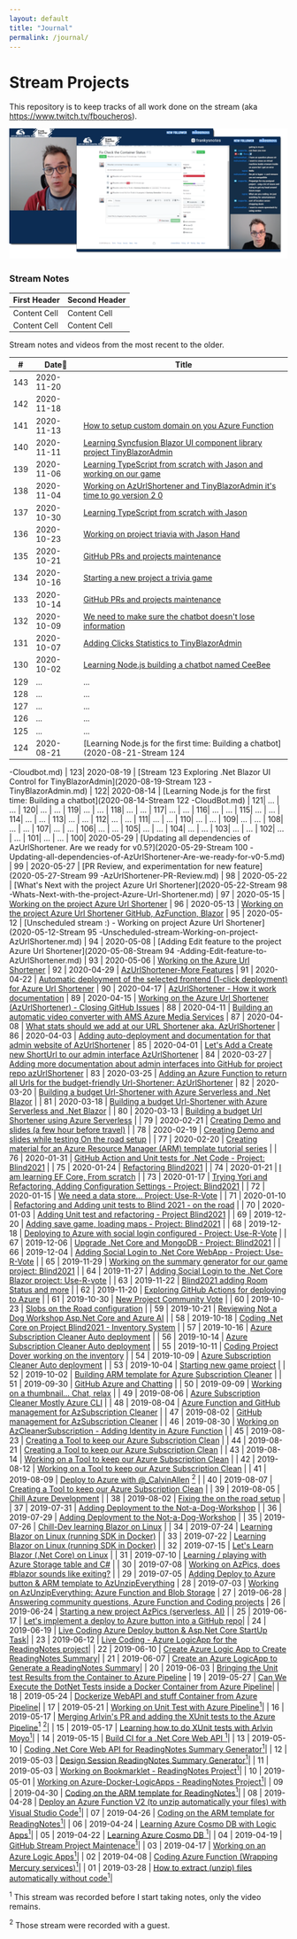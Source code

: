 ```yaml
---
layout: default
title: "Journal"
permalink: /journal/
---
```


# Stream Projects

This repository is to keep tracks of all work done on the stream (aka https://www.twitch.tv/fboucheros).

![Stream_Screenshots][Stream_Screenshots]

### Stream Notes

| First Header  | Second Header |
| ------------- | ------------- |
| Content Cell  | Content Cell  |
| Content Cell  | Content Cell  |

Stream notes and videos from the most recent to the older.

| # |    Date🔼   |  Title                                                       | 
|----|------------|---------------------------------------------------------------|
| 143| 2020-11-20 |  []()
| 142| 2020-11-18 |  []()
| 141| 2020-11-13 |  [How to setup custom domain on you Azure Function](https://www.youtube.com/watch?v=4MMd5F3BjAY)
| 140| 2020-11-11 |  [Learning Syncfusion Blazor UI component library project TinyBlazorAdmin](https://www.youtube.com/watch?v=-yUFifbA9Lc)
| 139| 2020-11-06 |  [Learning TypeScript from scratch with Jason and working on our game](https://www.youtube.com/watch?v=GXZ7gB15V6w)
| 138| 2020-11-04 |  [Working on AzUrlShortener and TinyBlazorAdmin it's time to go version 2 0](https://www.youtube.com/watch?v=R2h7nacg6SU)
| 137| 2020-10-30 |  [Learning TypeScript from scratch with Jason](https://www.youtube.com/watch?v=ZbuvdEoB88I)
| 136| 2020-10-23 |  [Working on project triavia with Jason Hand](https://www.youtube.com/watch?v=hlh69jo4gH0)
| 135| 2020-10-21 |  [GitHub PRs and projects maintenance](https://www.youtube.com/watch?v=oztwgQ2db08)
| 134| 2020-10-16 |  [Starting a new project a trivia game](https://www.youtube.com/watch?v=oAqaRsH2UFU)
| 133| 2020-10-14 |  [GitHub PRs and projects maintenance](https://www.youtube.com/watch?v=cAJqJKiAFv4)
| 132| 2020-10-09 |  [We need to make sure the chatbot doesn't lose information](https://www.youtube.com/watch?v=3KOJxXlmhFc)
| 131| 2020-10-07 |  [Adding Clicks Statistics to TinyBlazorAdmin](https://www.youtube.com/watch?v=4OfwrUV1jmk)
| 130| 2020-10-02 |  [Learning Node.js building a chatbot named CeeBee](https://www.youtube.com/watch?v=HHF6pcENo7I)
| 129|   ...      |  ...
| 128|   ...      |  ...
| 127|   ...      |  ...
| 126|   ...      |  ...
| 125|   ...      |  ...
| 124| 2020-08-21 |  [Learning Node.js for the first time: Building a chatbot](2020-08-21-Stream 124
-Cloudbot.md)
| 123| 2020-08-19 |  [Stream 123
 Exploring .Net Blazor UI Control for TinyBlazorAdmin](2020-08-19-Stream 123
-TinyBlazorAdmin.md)
| 122| 2020-08-14 |  [Learning Node.js for the first time: Building a chatbot](2020-08-14-Stream 122
-CloudBot.md)
| 121|   ...      |  ...
| 120|   ...      |  ...
| 119|   ...      |  ...
| 118|   ...      |  ...
| 117|   ...      |  ...
| 116|   ...      |  ...
| 115|   ...      |  ...
| 114|   ...      |  ...
| 113|   ...      |  ...
| 112|   ...      |  ...
| 111|   ...      |  ...
| 110|   ...      |  ...
| 109|   ...      |  ...
| 108|   ...      |  ...
| 107|   ...      |  ...
| 106|   ...      |  ...
| 105|   ...      |  ...
| 104|   ...      |  ...
| 103|   ...      |  ...
| 102|   ...      |  ...
| 101|   ...      |  ...
| 100| 2020-05-29 | [Updating all dependencies of AzUrlShortener. Are we ready for v0.5?](2020-05-29-Stream 100
-Updating-all-dependencies-of-AzUrlShortener-Are-we-ready-for-v0-5.md)
| 99 | 2020-05-27 | [PR Review, and experimentation for new feature](2020-05-27-Stream 99
-AzUrlShortener-PR-Review.md)
| 98 | 2020-05-22 | [What's Next with the project Azure Url Shortener](2020-05-22-Stream 98
-Whats-Next-with-the-project-Azure-Url-Shortener.md)
| 97 | 2020-05-15 | [Working on the project Azure Url Shortener](2020-05-15-Stream%2097-Working-on-the-project-Azure-Url-Shortener.md)
| 96 | 2020-05-13 | [Working on the project Azure Url Shortener GitHub, AzFunction, Blazor](2020-05-13-Stream-96-Working-on-the-project-Azure-Url-Shortener-GitHub-AzFunction-Blazor.md)
| 95 | 2020-05-12 | [Unscheduled stream :) - Working on project Azure Url Shortener](2020-05-12-Stream 95
-Unscheduled-stream-Working-on-project-AzUrlShortener.md)
| 94 | 2020-05-08 | [Adding Edit feature to the project Azure Url Shortener](2020-05-08-Stream 94
-Adding-Edit-feature-to-AzUrlShortener.md)
| 93 | 2020-05-06 | [Working on the Azure Url Shortener](2020-05-06-Stream-93-Working-on-the-Azure-Url-Shortener.md)
| 92 | 2020-04-29 | [AzUrlShortener-More Features](2020-04-29-Stream-92-AzUrlShortener-More-Features.md)
| 91 | 2020-04-22 | [Automatic deployment of the selected frontend (1-click deployment) for Azure Url Shortener](2020-04-22-Stream-91-AzUrlShortener-1-click-to-deploy-everything.md)
| 90 | 2020-04-17 | [AzUrlShortener - How it work documentation](2020-04-17-Stream-90-AzUrlShortener-1-click-to-deploy-everything.md)
| 89 | 2020-04-15 | [Working on the Azure Url Shortener (AzUrlShortener) - Closing GitHub Issues](2020-04-15_Working-on-AzUrlShortener-Closing-GitHub-Issues.md)
| 88 | 2020-04-11 | [Building an automatic video converter with AMS Azure Media Services](2020-04-11_Stream-88_Building-automatic-video-converterwith-Azure-Media-Services.md)
| 87 | 2020-04-08 | [What stats should we add at our URL Shortener aka. AzUrlShortener](2020-04-08_Stream-87_Adding-Stats-to-AzUrlShortener.md)
| 86 | 2020-04-03 | [Adding auto-deployment and documentation for that admin website of AzUrlShortener](2020-04-03_Stream-86_%20Adding-auto-deployment-docs-for%20that-adminwebsite-AzUrlShortener.md)
| 85 | 2020-04-01 | [Let's Add a Create new ShortUrl to our admin interface AzUrlShortener](2020-04-01-Adding-a-Create-new-ShortUrl-to-our-admin-interface-AzUrlShortener.md)
| 84 | 2020-03-27 | [Adding more documentation about admin interfaces into GitHub for project repo azUrlShortener](2020-03-25-Building-admin-webpage-AzUrlShortener.md)
| 83 | 2020-03-25 | [Adding an Azure Function to return all Urls for the budget-friendly Url-Shortener: AzUrlShortener](2020-03-27-Building-admin-webpage-AzUrlShortener.md)
| 82 | 2020-03-20 | [Building a budget Url-Shortener with Azure Serverless and .Net Blazor](2020-03-20-Building-budget-Url-Shortener-Azure-Serverless-and-blazor.md) |
| 81 | 2020-03-18 | [Building a budget Url-Shortener with Azure Serverless and .Net Blazor](2020-03-18-Building-budget-Url-Shortener-Azure-Serverless-and-blazor.md) |
| 80 | 2020-03-13 | [Building a budget Url Shortener using Azure Serverless](2020-03-13-Building-budget-Url-Shortener-using-Azure-Serverless.md) |
| 79 | 2020-02-21 | [Creating Demo and slides (a few hour before travel)](2020-02-21-Creating-Demo-and-slides.md) |
| 78 | 2020-02-19 | [Creating Demo and slides while testing On the road setup](2020-02-19-Creating-Demo-and-slides-while-testing-On-the-road-setup.md) |
| 77 | 2020-02-20 | [Creating material for an Azure Resource Manager (ARM) template tutorial series](2020-02-14-Creating-material-for-ARM-template-tutorial-series.md) |
| 76 | 2020-01-31 | [GitHub Action and Unit tests for .Net Code - Project: Blind2021](2020-01-31-GitHub-Action-and-Unit-tests-for-dotnetcore.md) |
| 75 | 2020-01-24 | [Refactoring Blind2021](2020-01-24-Refactoring-Blind2021.md) |
| 74 | 2020-01-21 | [I am learning EF Core, From scratch](2020-01-21-I-am-learning-EF-Core.md) |
| 73 | 2020-01-17 | [Trying Yori and Refactoring, Adding Configuration Settings - Project: Blind2021](2020-01-17-Refactoring-Adding-Configuration-Settings.md) |
| 72 | 2020-01-15 | [We need a data store... Project: Use-R-Vote](2020-01-15-We-need-a-data-store-Use-R-Vote.md) |
| 71 | 2020-01-10 | [Refactoring and Adding unit tests to Blind 2021 - on the road](2020-01-10-Refactoring-ontheroad.md) |
| 70 | 2020-01-03 | [Adding Unit test and refactoring - Project Blind2021](2020-01-03-Adding-xUnit-and-refactoring.md) |
| 69 | 2019-12-20 | [Adding save game, loading maps - Project: Blind2021](2019-12-20-Blind2021-save-game-loading-maps.md) |
| 68 | 2019-12-18 | [Deploying to Azure with social login configured - Project: Use-R-Vote](2019-12-18-Deploying-to-Azure-a-website-with-social-login-configured-from-GitHub-Use-R-Vote.md) |
| 67 | 2019-12-06 | [Upgrade .Net Core and MongoDB - Project: Blind2021](2019-12-06-Blind2021-Upgrade-and-MongoDB.md) |
| 66 | 2019-12-04 | [Adding Social Login to .Net Core WebApp - Project: Use-R-Vote](2019-12-04-Use-R-Vote-Adding-Social-Login.md) |
| 65 | 2019-11-29 | [Working on the summary generator for our game project: Blind2021](2019-11-29-Blind2021-Game-Session-summary-generator.md) |
| 64 | 2019-11-27 | [Adding Social Login to the .Net Core Blazor project: Use-R-vote](2019-11-27-Adding-Social-Login-to-project-Use-r-vote.md) |
| 63 | 2019-11-22 | [Blind2021 adding Room Status and more](2019-11-22-Blind2020-Database-or-Room-Status.md) |
| 62 | 2019-11-20 | [Exploring GitHub Actions for deploying to Azure](2019-11-20-Exploring-GitHub-Actions-for-Azure.md) |
| 61 | 2019-10-30 | [New Project Community Vote](2019-10-30-New-Project-Community-Vote.md) |
| 60 | 2019-10-23 | [Slobs on the Road configuration](2019-10-23-Slobs-on-the-road.md) |
| 59 | 2019-10-21 | [Reviewing Not a Dog Workshop Asp.Net Core and Azure AI](2019-10-21-Reviewing-Not-a-Dog-Workshop-AspNetCore-and-Azure-AI.md) |
| 58 | 2019-10-18 | [Coding .Net Core on Project Blind2021 - Inventory System](2019-10-18-Project-Blind2021-Inventory.md) |
| 57 | 2019-10-16 | [Azure Subscription Cleaner Auto deployment](2019-10-16-Azure%20Subscription-Cleaner-Auto-deployment.md) |
| 56 | 2019-10-14 | [Azure Subscription Cleaner Auto deployment](2019-10-14-Azure%20Subscription-Cleaner-Auto-deployment.md) |
| 55 | 2019-10-11 | [Coding Project Dover working on the inventory](2019-10-11-Coding-Project-Dover.md) |
| 54 | 2019-10-09 | [Azure Subscription Cleaner Auto deployment](2019-10-09-AzSubcriptionCleaner-deployment.md) |
| 53 | 2019-10-04 | [Starting new game project](2019-10-04-starting-new-game-project.md) |
| 52 | 2019-10-02 | [Building ARM template for Azure Subscription Cleaner](2019-10-02-Building-ARM-for-AzSubscriptionCleaner.md) |
| 51 | 2019-09-30 | [GitHub Azure and Chatting](2019-09-30-github-azure-chatting.md) |
| 50 | 2019-09-09 | [Working on a thumbnail... Chat, relax](2019-09-09-Working-on-a-thumbnail-chat-relax.md) |
| 49 | 2019-08-06 | [Azure Subscription Cleaner Mostly Azure CLI](2019-09-06-azsubscriptioncleaner-cli-and-arm.md) |
| 48 | 2019-08-04 | [Azure Function and GitHub management for AzSubscription Cleaner](2019-09-04-Function-and-Github-work-AzSubscriptionCleaner.md) |
| 47 | 2019-08-02 | [GitHub management for AzSubscription Cleaner](2019-09-02-Github-work-AzSubscriptionCleaner.md) |
| 46 | 2019-08-30 | [Working on AzCleanerSubscription - Adding Identity in Azure Function](2019-08-30-AzCleanerSubscription-Adding-Identity.md) |
| 45 | 2019-08-23 | [Creating a Tool to keep our Azure Subscription Clean](2019-08-23-Keep-Subcription-Clean-SetUp.md) |
| 44 | 2019-08-21 | [Creating a Tool to keep our Azure Subscription Clean](2019-08-21-Keep-Subcription-Clean-AzFunction.md) |
| 43 | 2019-08-14 | [Working on a Tool to keep our Azure Subscription Clean](2019-08-14-Keep-Subcription-Clean.md) |
| 42 | 2019-08-12 | [Working on a Tool to keep our Azure Subscription Clean](2019-08-12-Keep-Subcription-Clean.md) |
| 41 | 2019-08-09 | [Deploy to Azure with @_CalvinAllen](2019-08-09-Deploy-to-Azure-with-CalvinAllen.md) [<sup>2</sup>](#2) |
| 40 | 2019-08-07 | [Creating a Tool to keep our Azure Subscription Clean](2019-08-07-Keep-Sub-Clean.md) |
| 39 | 2019-08-05 | [Chill Azure Development](2019-08-05-Chill-Azure-Development.md) |
| 38 | 2019-08-02 | [Fixing the on the road setup](2019-08-02-Fixing-the-On-the-Road-Setup.md) |
| 37 | 2019-07-31 | [Adding Deployment to the Not-a-Dog-Workshop](2019-07-31-Adding-Deployment-to-Not-a-Dog-Workshop.md) |
| 36 | 2019-07-29 | [Adding Deployment to the Not-a-Dog-Workshop](2019-07-29-Adding-Deployment-to-Not-a-Dog-Workshop.md) |
| 35 | 2019-07-26 | [Chill-Dev learning Blazor on Linux](2019-07-26-Chill-Dev-learning-Blazor-on-Linux.md) |
| 34 | 2019-07-24 | [Learning Blazor on Linux (running SDK in Docker)](2019-07-24-Blazor-Docker-Azure-Storage.md) |
| 33 | 2019-07-22 | [Learning Blazor on Linux (running SDK in Docker)](2019-07-22-Blazor-Docker-Azure-Storage.md) |
| 32 | 2019-07-15 | [Let's Learn Blazor (.Net Core) on Linux](https://github.com/FBoucher/stream-projects/blob/master/Streams/2019-07-15-Lets-Learn-Blazor-dotNet-Core-on-Linux.md) |
| 31 | 2019-07-10 | [Learning / playing with Azure Storage table and C#](https://github.com/FBoucher/stream-projects/blob/master/Streams/2019-07-10-PLaying-playing-with-Azure-Storage-Tables.md) |
| 30 | 2019-07-08 | [Working on AzPics, does #blazor sounds like exiting?](https://github.com/FBoucher/stream-projects/blob/master/Streams/2019-07-08-Working-on-AzPics-does-blazor-sounds-like-exiting.md) |
| 29 | 2019-07-05 | [Adding Deploy to Azure button & ARM template to AzUnzipEverything](https://github.com/FBoucher/stream-projects/blob/master/Streams/2019-07-05-Adding-Deploy-to-Azure-button-&-ARM-template-to-AzUnzipEverything-Azure-Function-and-Blob-Storage.md)
| 28 | 2019-07-03 | [Working on AzUnzipEverything: Azure Function and Blob Storage](https://github.com/FBoucher/stream-projects/blob/master/Streams/2019-07-03-Working-on-AzUnzipEverything-Azure-Function-and-Blob-Storage.md)
| 27 | 2019-06-28 | [Answering community questions, Azure Function and Coding projects](https://github.com/FBoucher/stream-projects/blob/master/Streams/2019-06-28-Live-Coding-Azure-Function-and-other-projects.md)
| 26 | 2019-06-24 | [Starting a new project AzPics (serverless, AI)](https://github.com/FBoucher/stream-projects/blob/master/Streams/Streams/2019-06-24-Starting-a-new-project-serverless-AI.md) |
| 25 | 2019-06-17 | [Let's implement a deploy to Azure button into a GitHub repo](https://github.com/FBoucher/stream-projects/blob/master/Streams/2019-06-17-Lets-implement-a-deploy-to-Azure-button-into-a-GitHub-repo.md)|
| 24 | 2019-06-19 | [Live Coding Azure Deploy button & Asp.Net Core StartUp Task](https://github.com/FBoucher/stream-projects/blob/master/Streams/2019-06-19-Live-Coding-Azure-Deploy-button-and-Asp.Net-Core-StartUp-Task.md)|
| 23 | 2019-06-12 | [Live Coding - Azure LogicApp for the ReadingNotes project](https://github.com/FBoucher/stream-projects/blob/master/Streams/2019-06-12-Live-Coding-Azure-LogicApp-for-the-ReadingNotes-project.md)|
| 22 | 2019-06-10 | [Create Azure Logic App to Create ReadingNotes Summary](https://github.com/FBoucher/stream-projects/blob/master/Streams/2019-06-10-Create-Azure-Logic-App-to-Create-ReadingNotes-Summary.md)|
| 21 | 2019-06-07 | [Create an Azure LogicApp to Generate a ReadingNotes Summary](https://github.com/FBoucher/stream-projects/blob/master/Streams/2019-06-07-Create%20an%20Azure%20LogicApp%20to%20write%20a%20ReadingNotes%20Summary.md)|
| 20 | 2019-06-03 | [Bringing the Unit test Results from the Container to Azure Pipeline](Streams/2019-06-03-Bringing%20the%20Unit%20test%20Results%20from%20the%20Container%20to%20Azure%20Pipeline.md)
| 19 | 2019-05-27 | [Can We Execute the DotNet Tests inside a Docker Container from Azure Pipeline](Streams/2019-05-27-Can%20We%20Execute%20the%20DotNet%20Tests%20inside%20a%20Docker%20Container%20from%20Azure%20Pipeline.md)|
| 18 | 2019-05-24 | [Dockerize WebAPI and stuff Container from Azure Pipeline](Streams/2019-05-24-Dockerize%20WebAPI%20and%20stuff.md)|
| 17 | 2019-05-21 | [Working on Unit Test with Azure Pipeline](https://github.com/FBoucher/ReadingNotes#streams)[<sup>1</sup>](#1)|
| 16 | 2019-05-17 | [Merging Arlvin's PR and adding the XUnit tests to the Azure Pipeline](https://github.com/FBoucher/ReadingNotes#streams)[<sup>1</sup>](#1) [<sup>2</sup>](#2)|
| 15 | 2019-05-17 | [Learning how to do XUnit tests with Arlvin Moyo](https://github.com/FBoucher/ReadingNotes#streams)[<sup>1</sup>](#1)|
| 14 | 2019-05-15 | [Build CI for a .Net Core Web API ](https://github.com/FBoucher/ReadingNotes#streams)[<sup>1</sup>](#1)|
| 13 | 2019-05-10 | [Coding .Net Core Web API for ReadingNotes Summary Generator](https://github.com/FBoucher/ReadingNotes#streams)[<sup>1</sup>](#1)|
| 12 | 2019-05-03 | [Design Session ReadingNotes Summary Generator](https://github.com/FBoucher/ReadingNotes#streams)[<sup>1</sup>](#1)|
| 11 | 2019-05-03 | [Working on Bookmarklet - ReadingNotes Project](https://github.com/FBoucher/ReadingNotes#streams)[<sup>1</sup>](#1)|
| 10 | 2019-05-01 | [Working on Azure-Docker-LogicApps - ReadingNotes Project](https://github.com/FBoucher/ReadingNotes#streams)[<sup>1</sup>](#1)| 
| 09 | 2019-04-30 | [Coding on the ARM template for ReadingNotes](https://github.com/FBoucher/ReadingNotes#streams)[<sup>1</sup>](#1)|
| 08 | 2019-04-28 | [Deploy an Azure Function V2 (to unzip automatically your files) with Visual Studio Code](https://youtu.be/t9PvXWEzU-o)[<sup>1</sup>](#1)|
| 07 | 2019-04-26 | [Coding on the ARM template for ReadingNotes](https://github.com/FBoucher/ReadingNotes#streams)[<sup>1</sup>](#1)|
| 06 | 2019-04-24 | [Learning Azure Cosmo DB with Logic Apps](https://github.com/FBoucher/ReadingNotes#streams)[<sup>1</sup>](#1)|
| 05 | 2019-04-22 | [Learning Azure Cosmo DB ](https://github.com/FBoucher/ReadingNotes#streams)[<sup>1</sup>](#1)|
| 04 | 2019-04-19 | [GitHub Stream Project Maintenace](https://github.com/FBoucher/ReadingNotes#streams)[<sup>1</sup>](#1)|
| 03 | 2019-04-17 | [Working on an Azure Logic Apps](https://github.com/FBoucher/ReadingNotes#streams)[<sup>1</sup>](#1)|
| 02 | 2019-04-08 | [Coding Azure Function (Wrapping Mercury services)](https://github.com/FBoucher/ReadingNotes#streams)[<sup>1</sup>](#1)|
| 01 | 2019-03-28 | [How to extract (unzip) files automatically without code](https://youtu.be/liyiBUV7ICw)[<sup>1</sup>](#1)|

<a class="anchor" id="1"><sup>1</sup></a> This stream was recorded before I start taking notes, only the video remains.

<a class="anchor" id="2"><sup>2</sup></a> Those stream were recorded with a guest.


[Stream_Screenshots]: medias/Stream_Screenshots.png